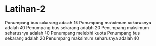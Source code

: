 # Latihan-2
Penumpang bus sekarang adalah 15
Penumpang maksimum seharusnya adalah 40
Penumpang bus sekarang adalah 20
Penumpang maksimum seharusnya adalah 40
Penumpang melebihi kuota
Penumpang bus sekarang adalah 20
Penumpang maksimum seharusnya adalah 40
